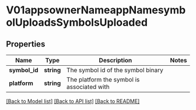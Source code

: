 # V01appsownerNameappNamesymbolUploadsSymbolsUploaded

## Properties
Name | Type | Description | Notes
------------ | ------------- | ------------- | -------------
**symbol_id** | **string** | The symbol id of the symbol binary | 
**platform** | **string** | The platform the symbol is associated with | 

[[Back to Model list]](../README.md#documentation-for-models) [[Back to API list]](../README.md#documentation-for-api-endpoints) [[Back to README]](../README.md)



